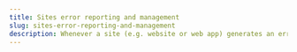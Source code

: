 ```yaml
---
title: Sites error reporting and management
slug: sites-error-reporting-and-management
description: Whenever a site (e.g. website or web app) generates an error or exception, Rocketeers can collect this error message with extra information in its context and notify you realtime of what's wrong at application or server level. Using notification channels like email, Discord, Slack and Telegram. When working in a team, assign specific errors to other team members.
---
```

